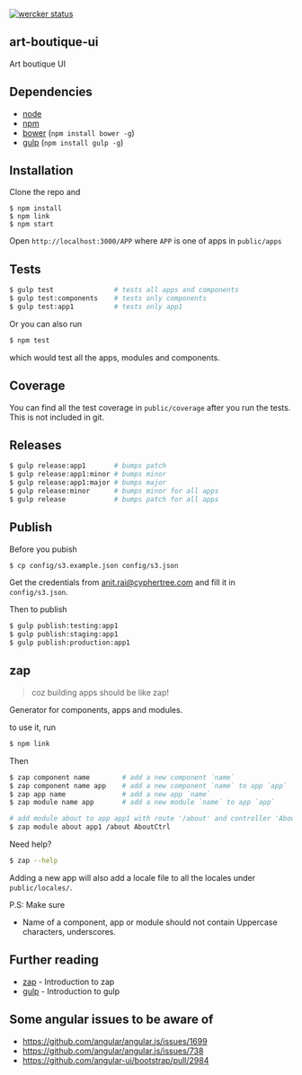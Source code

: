 [![wercker status](https://app.wercker.com/status/965e1d683b6d33b0bf73de2556f3a7eb/m "wercker status")](https://app.wercker.com/project/bykey/965e1d683b6d33b0bf73de2556f3a7eb)

## art-boutique-ui

Art boutique UI

## Dependencies

* [node](http://nodejs.org)
* [npm](http://npmjs.org)
* [bower](http://bower.io) (`npm install bower -g`)
* [gulp](http://gulpjs.com) (`npm install gulp -g`)

## Installation

Clone the repo and

```
$ npm install
$ npm link
$ npm start
```

Open `http://localhost:3000/APP` where `APP` is one of apps in `public/apps`


## Tests

```sh
$ gulp test               # tests all apps and components
$ gulp test:components    # tests only components
$ gulp test:app1          # tests only app1
```

Or you can also run

```sh
$ npm test
```

which would test all the apps, modules and components.

## Coverage

You can find all the test coverage in `public/coverage` after you run the tests. This is not included in git.

## Releases

```sh
$ gulp release:app1       # bumps patch
$ gulp release:app1:minor # bumps minor
$ gulp release:app1:major # bumps major
$ gulp release:minor      # bumps minor for all apps
$ gulp release            # bumps patch for all apps
```

## Publish

Before you pubish

```sh
$ cp config/s3.example.json config/s3.json
```

Get the credentials from anit.rai@cyphertree.com and fill it in `config/s3.json`.

Then to publish

```sh
$ gulp publish:testing:app1
$ gulp publish:staging:app1
$ gulp publish:production:app1
```

## zap

> coz building apps should be like zap!

Generator for components, apps and modules.

to use it, run

```sh
$ npm link
```

Then

```sh
$ zap component name        # add a new component `name`
$ zap component name app    # add a new component `name` to app `app`
$ zap app name              # add a new app `name`
$ zap module name app       # add a new module `name` to app `app`

# add module about to app app1 with route '/about' and controller 'AboutCtrl'
$ zap module about app1 /about AboutCtrl
```

Need help?

```sh
$ zap --help
```

Adding a new app will also add a locale file to all the locales under `public/locales/`.

P.S: Make sure

- Name of a component, app or module should not contain Uppercase characters, underscores.

## Further reading

- [zap](https://www.youtube.com/watch?v=pqlsWZ9Jhks) - Introduction to zap
- [gulp](https://medium.com/@contrahacks/gulp-3828e8126466) - Introduction to gulp

## Some angular issues to be aware of

- https://github.com/angular/angular.js/issues/1699
- https://github.com/angular/angular.js/issues/738
- https://github.com/angular-ui/bootstrap/pull/2984
